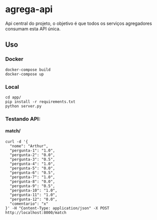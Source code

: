 # agrega-api
Api central do projeto, o objetivo é que todos os serviços agregadores consumam esta API única.

## Uso

### Docker

```shel
docker-compose build
docker-compose up
```

### Local

```shell
cd app/
pip install -r requirements.txt
python server.py
```

### Testando API:

#### match/

```shell
curl -d '{
  "nome": "Arthur",
  "pergunta-1": "1.0",
  "pergunta-2": "0.0",
  "pergunta-3": "0.5",
  "pergunta-4": "1.0",
  "pergunta-5": "0.0",
  "pergunta-6": "0.5",
  "pergunta-7": "1.0",
  "pergunta-8": "0.0",
  "pergunta-9": "0.5",
  "pergunta-10": "1.0",
  "pergunta-11": "1.0",
  "pergunta-12": "0.0",
  "comentario": "x"
}' -H "Content-Type: application/json" -X POST http://localhost:8000/match
```
